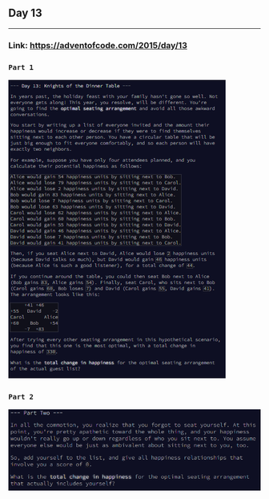 ## Day 13
___

### Link: https://adventofcode.com/2015/day/13

### `Part 1`
![img.png](part1.png)

### `Part 2`
![img_1.png](part2.png)